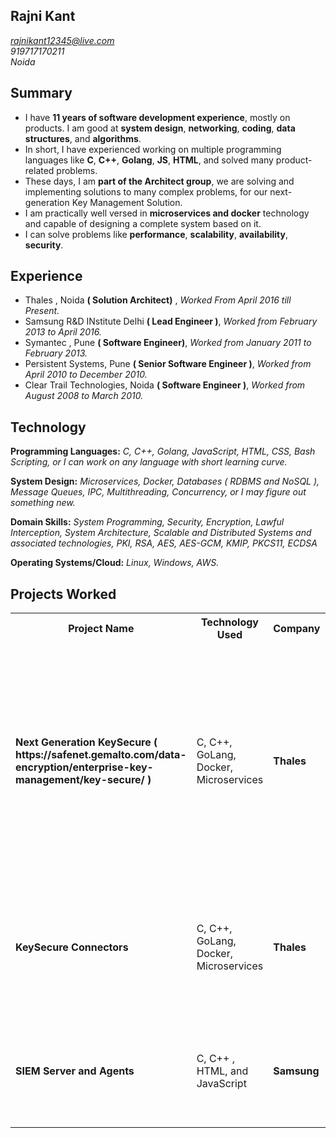 ## Rajni Kant 
*rajnikant12345@live.com*<br/>*919717170211*<br/>*Noida*

## Summary
* I have **11 years of software development experience**, mostly on products. I am good at **system design**, **networking**, **coding**, **data structures**, and **algorithms**. 
* In short, I have experienced working on multiple programming languages like **C**, **C++**, **Golang**, **JS**, **HTML**, and solved many product-related problems. 
* These days, I am **part of the Architect group**, we are solving and implementing solutions to many complex problems, for our next-generation Key Management Solution.
* I am practically well versed in **microservices and docker** technology and capable of designing a complete system based on it.
* I can solve problems like **performance**, **scalability**, **availability**, **security**. 

## Experience
* Thales , Noida **( Solution Architect)** , *Worked From April 2016 till Present.*
* Samsung R&D INstitute Delhi **( Lead Engineer )**, *Worked from February 2013 to April 2016.*
* Symantec , Pune **( Software Engineer)**, *Worked from January 2011 to February 2013.*
* Persistent Systems, Pune **( Senior Software Engineer )**, *Worked from April 2010 to December 2010.*
* Clear Trail Technologies, Noida **( Software Engineer )**, *Worked from August 2008 to March 2010.*

## Technology
**Programming Languages:** *C, C++, Golang, JavaScript, HTML, CSS, Bash Scripting, or I can work on any language with short learning curve.*

**System Design:** *Microservices, Docker, Databases ( RDBMS and NoSQL ), Message Queues, IPC, Multithreading, Concurrency, or I may figure out something new.*

**Domain Skills:** *System Programming, Security, Encryption, Lawful Interception, System Architecture, Scalable and Distributed Systems and associated technologies, PKI, RSA, AES, AES-GCM, KMIP, PKCS11, ECDSA*


**Operating Systems/Cloud:** *Linux, Windows, AWS.*

## Projects Worked
<table>
  <tr>
    <th>Project Name</th>
    <th>Technology Used</th>
    <th>Company</th>
    <th>Components Worked</th>
  </tr>
  <tr>
    <td width="20%" ><b>Next Generation KeySecure ( https://safenet.gemalto.com/data-encryption/enterprise-key-management/key-secure/ )</b> </td>
    <td>C, C++, GoLang, Docker, Microservices </td>
    <td><b>Thales</b></td>
    <td width="60%" ><ul><li>Networked Attached Encryption</li><li>KMIP</li><li>Core Key Management</li><li>Multiple Interfaces</li>      <li>REST</li> <li>API Gateway</li> <li>Reverse Proxy</li><li>Logging</li><li>Client Registration and Auto registration</li></ul> </td>
  </tr>
  <tr>
    <td width="20%" ><b>KeySecure Connectors</b> </td>
    <td>C, C++, GoLang, Docker, Microservices </td>
    <td><b>Thales</b></td>
    <td width="60%" ><ul><li>Protect Database</li><li>Microsoft CSP</li><li>Microsoft CNG</li><li>LUKS Encryption</li><li>PKCS11</li></ul> </td>
  </tr>
  <tr>
    <td width="20%" ><b>SIEM Server and Agents</b> </td>
    <td>C, C++ , HTML, and JavaScript</td>
    <td><b>Samsung</b></td>
    <td width="60%" ><ul><li>Server</li><li>Network Interceptor</li><li>Event Processor</li><li>Data Display</li><li>PKCS11</li></ul> </td>
  </tr>
</table>









